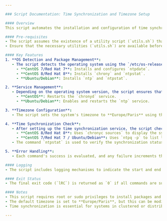 ```yaml
---

### Script Documentation: Time Synchronization and Timezone Setup

#### Overview
This script automates the installation and configuration of time synchronization services (`ntp` or `chrony`) and sets the system timezone to a specified value. It supports both Red Hat-based systems (CentOS 7/8) and Debian-based systems (Ubuntu), adjusting the package installation and time synchronization commands accordingly.

#### Pre-requisites
- The script assumes the existence of a utility script (`utils.sh`) that provides logging and command execution functions. The script checks both system-wide and current directory paths for this file.
- Ensure that the necessary utilities (`utils.sh`) are available before running the script.

#### Key Features
1. **OS Detection and Package Management**:  
   - The script detects the operating system using the `/etc/os-release` file and adjusts the package management commands based on the system type:
     - **CentOS 7/Red Hat 7**: Installs and configures `ntpdate`.
     - **CentOS 8/Red Hat 8**: Installs `chrony` and `ntpstat`.
     - **Ubuntu/Debian**: Installs `ntp` and `ntpstat`.

2. **Service Management**:  
   - Depending on the operating system version, the script ensures that the appropriate time synchronization service is enabled and restarted:
     - **CentOS**: Restarts the `chronyd` service.
     - **Ubuntu/Debian**: Enables and restarts the `ntp` service.

3. **Timezone Configuration**:  
   - The script sets the system's timezone to **Europe/Paris** using the `timedatectl` command.

4. **Time Synchronization Check**:  
   - After setting up the time synchronization service, the script checks the status of the time sources:
     - **CentOS 8/Red Hat 8**: Uses `chronyc sources` to display the synchronization sources.
     - **CentOS 7/Red Hat 7 / Ubuntu/Debian**: Uses `ntpq -p` to list the NTP peers.
   - The command `ntpstat` is used to verify the synchronization status.

5. **Error Handling**:  
   - Each command's success is evaluated, and any failure increments the return code counter (`lRC`). This ensures that the final exit code reflects the overall success or failure of the script.

#### Logging
- The script includes logging mechanisms to indicate the start and end of the script, as well as details on the specific operations performed (installation, synchronization status checks, etc.).

#### Exit Status
- The final exit code (`lRC`) is returned as `0` if all commands are successful or a non-zero value if any errors are encountered during the execution.

#### Notes
- This script requires root or sudo privileges to install packages and manage system services.
- The default timezone is set to **Europe/Paris**, but this can be modified by adjusting the `TIMEZONE` variable.
- Time synchronization is essential for systems in clustered or distributed environments where accurate timekeeping is critical.

---
```

